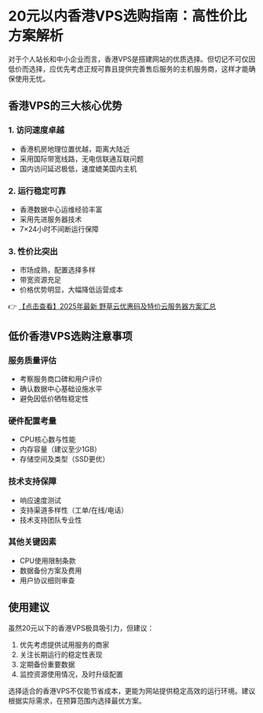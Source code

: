 # 20元以内香港VPS选购指南：高性价比方案解析

对于个人站长和中小企业而言，香港VPS是搭建网站的优质选择。但切记不可仅因低价而选择，应优先考虑正规可靠且提供完善售后服务的主机服务商，这样才能确保使用无忧。

## 香港VPS的三大核心优势

### 1. 访问速度卓越
- 香港机房地理位置优越，距离大陆近
- 采用国际带宽线路，无电信联通互联问题
- 国内访问延迟极低，速度媲美国内主机

### 2. 运行稳定可靠
- 香港数据中心运维经验丰富
- 采用先进服务器技术
- 7×24小时不间断运行保障

### 3. 性价比突出
- 市场成熟，配置选择多样
- 带宽资源充足
- 价格优势明显，大幅降低运营成本

👉 [【点击查看】2025年最新 野草云优惠码及特价云服务器方案汇总](https://bit.ly/yecaoyun)

## 低价香港VPS选购注意事项

### 服务质量评估
- 考察服务商口碑和用户评价
- 确认数据中心基础设施水平
- 避免因低价牺牲稳定性

### 硬件配置考量
- CPU核心数与性能
- 内存容量（建议至少1GB）
- 存储空间及类型（SSD更优）

### 技术支持保障
- 响应速度测试
- 支持渠道多样性（工单/在线/电话）
- 技术支持团队专业性

### 其他关键因素
- CPU使用限制条款
- 数据备份方案及费用
- 用户协议细则审查

## 使用建议
虽然20元以下的香港VPS极具吸引力，但建议：
1. 优先考虑提供试用服务的商家
2. 关注长期运行的稳定性表现
3. 定期备份重要数据
4. 监控资源使用情况，及时升级配置

选择适合的香港VPS不仅能节省成本，更能为网站提供稳定高效的运行环境。建议根据实际需求，在预算范围内选择最优方案。